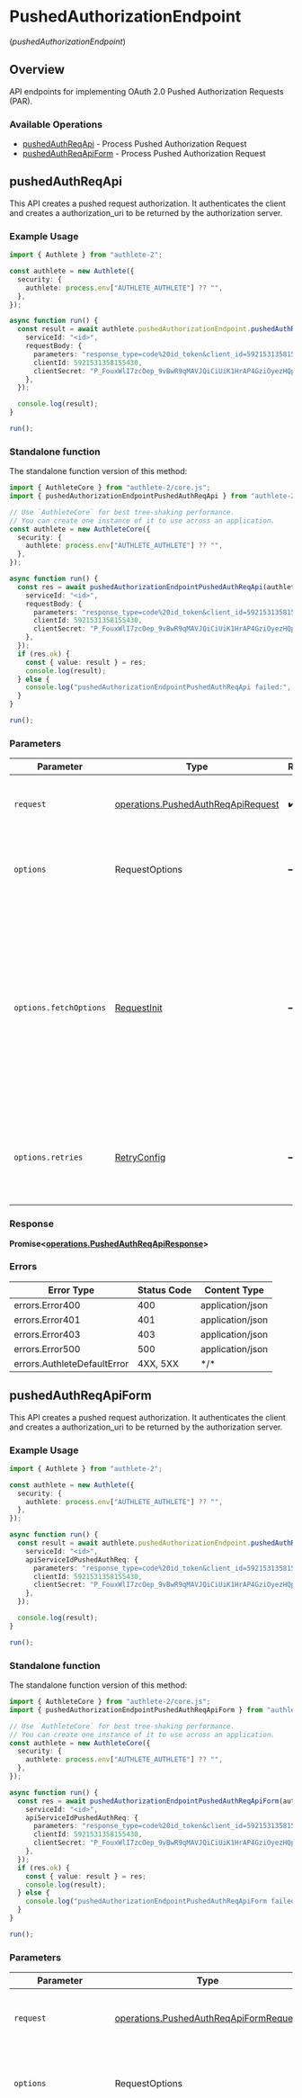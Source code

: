 # PushedAuthorizationEndpoint
(*pushedAuthorizationEndpoint*)

## Overview

API endpoints for implementing OAuth 2.0 Pushed Authorization Requests (PAR).

### Available Operations

* [pushedAuthReqApi](#pushedauthreqapi) - Process Pushed Authorization Request
* [pushedAuthReqApiForm](#pushedauthreqapiform) - Process Pushed Authorization Request

## pushedAuthReqApi

This API creates a pushed request authorization. It authenticates the client and creates a authorization_uri to be returned by the authorization server.


### Example Usage

<!-- UsageSnippet language="typescript" operationID="pushed_auth_req_api" method="post" path="/api/{serviceId}/pushed_auth_req" -->
```typescript
import { Authlete } from "authlete-2";

const authlete = new Authlete({
  security: {
    authlete: process.env["AUTHLETE_AUTHLETE"] ?? "",
  },
});

async function run() {
  const result = await authlete.pushedAuthorizationEndpoint.pushedAuthReqApi({
    serviceId: "<id>",
    requestBody: {
      parameters: "response_type=code%20id_token&client_id=5921531358155430&redirect_uri=https%3A%2F%2Fserver.example.com%2Fcb&state=SOME_VALUE_ABLE_TO_PREVENT_CSRF&scope=openid&nonce=SOME_VALUE_ABLE_TO_PREVENT_REPLAY_ATTACK&code_challenge=5ZWDQJiryK3eaLtSeFV8y1XySMCWtyITxICLaTwvK8g&code_challenge_method=S256",
      clientId: 5921531358155430,
      clientSecret: "P_FouxWlI7zcOep_9vBwR9qMAVJQiCiUiK1HrAP4GziOyezHQpqY0f5dHXK4JT4tnvI51OkbWVoEM9GnOyJViA",
    },
  });

  console.log(result);
}

run();
```

### Standalone function

The standalone function version of this method:

```typescript
import { AuthleteCore } from "authlete-2/core.js";
import { pushedAuthorizationEndpointPushedAuthReqApi } from "authlete-2/funcs/pushedAuthorizationEndpointPushedAuthReqApi.js";

// Use `AuthleteCore` for best tree-shaking performance.
// You can create one instance of it to use across an application.
const authlete = new AuthleteCore({
  security: {
    authlete: process.env["AUTHLETE_AUTHLETE"] ?? "",
  },
});

async function run() {
  const res = await pushedAuthorizationEndpointPushedAuthReqApi(authlete, {
    serviceId: "<id>",
    requestBody: {
      parameters: "response_type=code%20id_token&client_id=5921531358155430&redirect_uri=https%3A%2F%2Fserver.example.com%2Fcb&state=SOME_VALUE_ABLE_TO_PREVENT_CSRF&scope=openid&nonce=SOME_VALUE_ABLE_TO_PREVENT_REPLAY_ATTACK&code_challenge=5ZWDQJiryK3eaLtSeFV8y1XySMCWtyITxICLaTwvK8g&code_challenge_method=S256",
      clientId: 5921531358155430,
      clientSecret: "P_FouxWlI7zcOep_9vBwR9qMAVJQiCiUiK1HrAP4GziOyezHQpqY0f5dHXK4JT4tnvI51OkbWVoEM9GnOyJViA",
    },
  });
  if (res.ok) {
    const { value: result } = res;
    console.log(result);
  } else {
    console.log("pushedAuthorizationEndpointPushedAuthReqApi failed:", res.error);
  }
}

run();
```

### Parameters

| Parameter                                                                                                                                                                      | Type                                                                                                                                                                           | Required                                                                                                                                                                       | Description                                                                                                                                                                    |
| ------------------------------------------------------------------------------------------------------------------------------------------------------------------------------ | ------------------------------------------------------------------------------------------------------------------------------------------------------------------------------ | ------------------------------------------------------------------------------------------------------------------------------------------------------------------------------ | ------------------------------------------------------------------------------------------------------------------------------------------------------------------------------ |
| `request`                                                                                                                                                                      | [operations.PushedAuthReqApiRequest](../../models/operations/pushedauthreqapirequest.md)                                                                                       | :heavy_check_mark:                                                                                                                                                             | The request object to use for the request.                                                                                                                                     |
| `options`                                                                                                                                                                      | RequestOptions                                                                                                                                                                 | :heavy_minus_sign:                                                                                                                                                             | Used to set various options for making HTTP requests.                                                                                                                          |
| `options.fetchOptions`                                                                                                                                                         | [RequestInit](https://developer.mozilla.org/en-US/docs/Web/API/Request/Request#options)                                                                                        | :heavy_minus_sign:                                                                                                                                                             | Options that are passed to the underlying HTTP request. This can be used to inject extra headers for examples. All `Request` options, except `method` and `body`, are allowed. |
| `options.retries`                                                                                                                                                              | [RetryConfig](../../lib/utils/retryconfig.md)                                                                                                                                  | :heavy_minus_sign:                                                                                                                                                             | Enables retrying HTTP requests under certain failure conditions.                                                                                                               |

### Response

**Promise\<[operations.PushedAuthReqApiResponse](../../models/operations/pushedauthreqapiresponse.md)\>**

### Errors

| Error Type                  | Status Code                 | Content Type                |
| --------------------------- | --------------------------- | --------------------------- |
| errors.Error400             | 400                         | application/json            |
| errors.Error401             | 401                         | application/json            |
| errors.Error403             | 403                         | application/json            |
| errors.Error500             | 500                         | application/json            |
| errors.AuthleteDefaultError | 4XX, 5XX                    | \*/\*                       |

## pushedAuthReqApiForm

This API creates a pushed request authorization. It authenticates the client and creates a authorization_uri to be returned by the authorization server.


### Example Usage

<!-- UsageSnippet language="typescript" operationID="pushed_auth_req_api_form" method="post" path="/api/{serviceId}/pushed_auth_req" -->
```typescript
import { Authlete } from "authlete-2";

const authlete = new Authlete({
  security: {
    authlete: process.env["AUTHLETE_AUTHLETE"] ?? "",
  },
});

async function run() {
  const result = await authlete.pushedAuthorizationEndpoint.pushedAuthReqApiForm({
    serviceId: "<id>",
    apiServiceIdPushedAuthReq: {
      parameters: "response_type=code%20id_token&client_id=5921531358155430&redirect_uri=https%3A%2F%2Fserver.example.com%2Fcb&state=SOME_VALUE_ABLE_TO_PREVENT_CSRF&scope=openid&nonce=SOME_VALUE_ABLE_TO_PREVENT_REPLAY_ATTACK&code_challenge=5ZWDQJiryK3eaLtSeFV8y1XySMCWtyITxICLaTwvK8g&code_challenge_method=S256",
      clientId: 5921531358155430,
      clientSecret: "P_FouxWlI7zcOep_9vBwR9qMAVJQiCiUiK1HrAP4GziOyezHQpqY0f5dHXK4JT4tnvI51OkbWVoEM9GnOyJViA",
    },
  });

  console.log(result);
}

run();
```

### Standalone function

The standalone function version of this method:

```typescript
import { AuthleteCore } from "authlete-2/core.js";
import { pushedAuthorizationEndpointPushedAuthReqApiForm } from "authlete-2/funcs/pushedAuthorizationEndpointPushedAuthReqApiForm.js";

// Use `AuthleteCore` for best tree-shaking performance.
// You can create one instance of it to use across an application.
const authlete = new AuthleteCore({
  security: {
    authlete: process.env["AUTHLETE_AUTHLETE"] ?? "",
  },
});

async function run() {
  const res = await pushedAuthorizationEndpointPushedAuthReqApiForm(authlete, {
    serviceId: "<id>",
    apiServiceIdPushedAuthReq: {
      parameters: "response_type=code%20id_token&client_id=5921531358155430&redirect_uri=https%3A%2F%2Fserver.example.com%2Fcb&state=SOME_VALUE_ABLE_TO_PREVENT_CSRF&scope=openid&nonce=SOME_VALUE_ABLE_TO_PREVENT_REPLAY_ATTACK&code_challenge=5ZWDQJiryK3eaLtSeFV8y1XySMCWtyITxICLaTwvK8g&code_challenge_method=S256",
      clientId: 5921531358155430,
      clientSecret: "P_FouxWlI7zcOep_9vBwR9qMAVJQiCiUiK1HrAP4GziOyezHQpqY0f5dHXK4JT4tnvI51OkbWVoEM9GnOyJViA",
    },
  });
  if (res.ok) {
    const { value: result } = res;
    console.log(result);
  } else {
    console.log("pushedAuthorizationEndpointPushedAuthReqApiForm failed:", res.error);
  }
}

run();
```

### Parameters

| Parameter                                                                                                                                                                      | Type                                                                                                                                                                           | Required                                                                                                                                                                       | Description                                                                                                                                                                    |
| ------------------------------------------------------------------------------------------------------------------------------------------------------------------------------ | ------------------------------------------------------------------------------------------------------------------------------------------------------------------------------ | ------------------------------------------------------------------------------------------------------------------------------------------------------------------------------ | ------------------------------------------------------------------------------------------------------------------------------------------------------------------------------ |
| `request`                                                                                                                                                                      | [operations.PushedAuthReqApiFormRequest](../../models/operations/pushedauthreqapiformrequest.md)                                                                               | :heavy_check_mark:                                                                                                                                                             | The request object to use for the request.                                                                                                                                     |
| `options`                                                                                                                                                                      | RequestOptions                                                                                                                                                                 | :heavy_minus_sign:                                                                                                                                                             | Used to set various options for making HTTP requests.                                                                                                                          |
| `options.fetchOptions`                                                                                                                                                         | [RequestInit](https://developer.mozilla.org/en-US/docs/Web/API/Request/Request#options)                                                                                        | :heavy_minus_sign:                                                                                                                                                             | Options that are passed to the underlying HTTP request. This can be used to inject extra headers for examples. All `Request` options, except `method` and `body`, are allowed. |
| `options.retries`                                                                                                                                                              | [RetryConfig](../../lib/utils/retryconfig.md)                                                                                                                                  | :heavy_minus_sign:                                                                                                                                                             | Enables retrying HTTP requests under certain failure conditions.                                                                                                               |

### Response

**Promise\<[operations.PushedAuthReqApiFormResponse](../../models/operations/pushedauthreqapiformresponse.md)\>**

### Errors

| Error Type                  | Status Code                 | Content Type                |
| --------------------------- | --------------------------- | --------------------------- |
| errors.Error400             | 400                         | application/json            |
| errors.Error401             | 401                         | application/json            |
| errors.Error403             | 403                         | application/json            |
| errors.Error500             | 500                         | application/json            |
| errors.AuthleteDefaultError | 4XX, 5XX                    | \*/\*                       |
